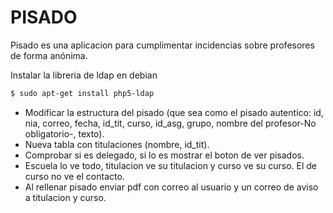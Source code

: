 PISADO
======

Pisado es una aplicacion para cumplimentar incidencias sobre profesores de forma anónima.

Instalar la libreria de ldap en debian
```bash
$ sudo apt-get install php5-ldap 
```

* Modificar la estructura del pisado (que sea como el pisado autentico: id, nia, correo, fecha, id_tit, curso, id_asg, grupo, nombre del profesor-No obligatorio-, texto).
* Nueva tabla con titulaciones (nombre, id_tit).
* Comprobar si es delegado, si lo es mostrar el boton de ver pisados.
* Escuela lo ve todo, titulacion ve su titulacion y curso ve su curso. El de curso no ve el contacto.
* Al rellenar pisado enviar pdf con correo al usuario y un correo de aviso a titulacion y curso.
